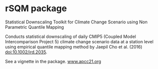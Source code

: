 # rSQM package
Statistical Downscaling Toolkit for Climate Change Scenario using Non Parametric Quantile Mapping

Conducts statistical downscaling of daily CMIP5 (Coupled Model Intercomparison Project 5)
 climate change scenario data at a station level using empirical quantile mapping method
 by Jaepil Cho et al. (2016) <doi:10.1002/ird.2035>.

See a vignette in the package.
www.apcc21.org